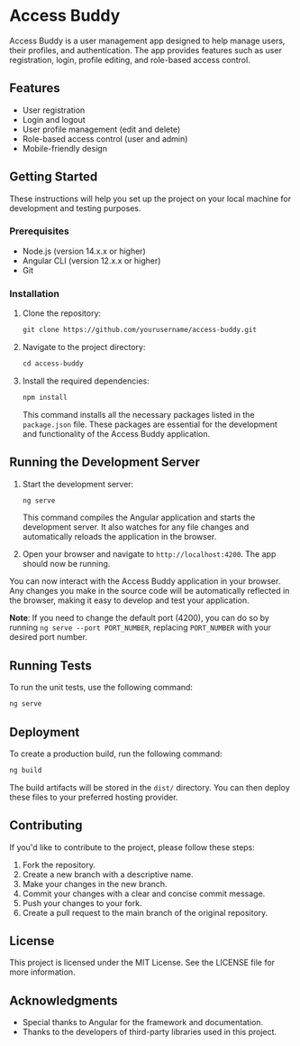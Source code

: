 # Access Buddy

Access Buddy is a user management app designed to help manage users, their profiles, and authentication. The app provides features such as user registration, login, profile editing, and role-based access control.

## Features

- User registration
- Login and logout
- User profile management (edit and delete)
- Role-based access control (user and admin)
- Mobile-friendly design

## Getting Started

These instructions will help you set up the project on your local machine for development and testing purposes.

### Prerequisites

- Node.js (version 14.x.x or higher)
- Angular CLI (version 12.x.x or higher)
- Git

### Installation

1. Clone the repository:

   ```html
   git clone https://github.com/yourusername/access-buddy.git
   ```

2. Navigate to the project directory:

   ```html
   cd access-buddy
   ```

3. Install the required dependencies:

   ```html
   npm install
   ```

   This command installs all the necessary packages listed in the `package.json` file. These packages are essential for the development and functionality of the Access Buddy application.

## Running the Development Server

1. Start the development server:

   ```html
   ng serve
   ```

   This command compiles the Angular application and starts the development server. It also watches for any file changes and automatically reloads the application in the browser.

2. Open your browser and navigate to `http://localhost:4200`. The app should now be running.

You can now interact with the Access Buddy application in your browser. Any changes you make in the source code will be automatically reflected in the browser, making it easy to develop and test your application.

**Note**: If you need to change the default port (4200), you can do so by running `ng serve --port PORT_NUMBER`, replacing `PORT_NUMBER` with your desired port number.

## Running Tests

To run the unit tests, use the following command:

```html
ng serve
```

## Deployment

To create a production build, run the following command:

```html
ng build
```

The build artifacts will be stored in the `dist/` directory. You can then deploy these files to your preferred hosting provider.

## Contributing

If you'd like to contribute to the project, please follow these steps:

1. Fork the repository.
2. Create a new branch with a descriptive name.
3. Make your changes in the new branch.
4. Commit your changes with a clear and concise commit message.
5. Push your changes to your fork.
6. Create a pull request to the main branch of the original repository.

## License

This project is licensed under the MIT License. See the LICENSE file for more information.

## Acknowledgments

- Special thanks to Angular for the framework and documentation.
- Thanks to the developers of third-party libraries used in this project.
